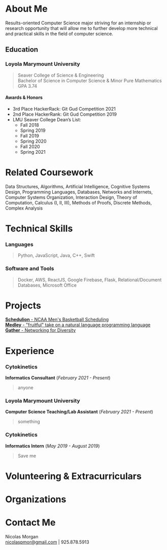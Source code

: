 # About Me

Results-oriented Computer Science major striving for an internship or research opportunity that will allow me to further develop more technical and practical skills in the field of computer science.

## Education

### **Loyola Marymount University**

> Seaver College of Science & Engineering  
> Bachelor of Science in Computer Science & Minor Pure Mathematics  
> GPA 3.74

#### **Awards & Honors**

- 3rd Place HackerRack: Git Gud Competition 2021
- 2nd Place HackerRank: Git Gud Competition 2019
- LMU Seaver College Dean’s List:
  - Fall 2018
  - Spring 2019
  - Fall 2019
  - Spring 2020
  - Fall 2020
  - Spring 2021

# Related Coursework

Data Structures, Algorithms, Artificial Intelligence, Cognitive Systems Design, Programming Languages, Databases, Networks and Internets, Computer Systems Organization, Interaction Design, Theory of Computation, Calculus (I, II, III), Methods of Proofs, Discrete Methods, Complex Analysis

# Technical Skills

### **Languages**

> Python, JavaScript, Java, C++, Swift

### **Software and Tools**

> Docker, AWS, ReactJS, Google Firebase, Flask, Relational/Document Databases, Microsoft Office

# Projects

[**Schedulion** - NCAA Men's Basketball Scheduling](https://github.com/nmorgan8/schedulion)  
[**Medley** - "fruitful" take on a natural language programming language](https://github.com/nmorgan8/Medley/tree/main)  
[**Gather** - Networking for Diversity](https://gatherweb.vercel.app/)

# Experience

### Cytokinetics

**Informatics Consultant** (_February 2021 - Present_)

> anyone

### Loyola Marymount University

**Computer Science Teaching/Lab Assistant** (_February 2021 - Present_)

> something

### Cytokinetics

**Informatics Intern** (_May 2019 - August 2019_)

> Save me

# Volunteering & Extracurriculars

# Organizations

# Contact Me

Nicolas Morgan  
<nicolaspmor@gmail.com> | 925.878.5913
